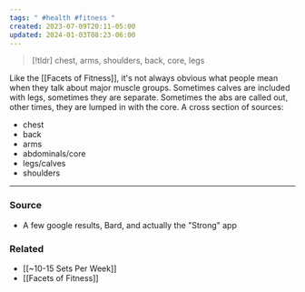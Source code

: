 ```yaml
---
tags: " #health #fitness "
created: 2023-07-09T20:11-05:00
updated: 2024-01-03T08:23-06:00
---
```


> [!tldr] chest, arms, shoulders, back, core, legs

Like the [[Facets of Fitness]], it's not always obvious what people mean when they talk about major muscle groups. Sometimes calves are included with legs, sometimes they are separate. Sometimes the abs are called out, other times, they are lumped in with the core. 
A cross section of sources:
- chest
- back
- arms
- abdominals/core
- legs/calves
- shoulders

---
### Source
- A few google results, Bard, and actually the "Strong" app

### Related
- [[~10-15 Sets Per Week]]
- [[Facets of Fitness]]
